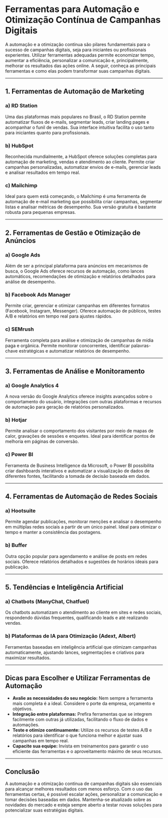 # Ferramentas para Automação e Otimização Contínua de Campanhas Digitais

A automação e a otimização contínua são pilares fundamentais para o sucesso de campanhas digitais, seja para iniciantes ou profissionais experientes. Utilizar ferramentas adequadas permite economizar tempo, aumentar a eficiência, personalizar a comunicação e, principalmente, melhorar os resultados das ações online. A seguir, conheça as principais ferramentas e como elas podem transformar suas campanhas digitais.

---

## 1. **Ferramentas de Automação de Marketing**

### **a) RD Station**
Uma das plataformas mais populares no Brasil, o RD Station permite automatizar fluxos de e-mails, segmentar leads, criar landing pages e acompanhar o funil de vendas. Sua interface intuitiva facilita o uso tanto para iniciantes quanto para profissionais.

### **b) HubSpot**
Reconhecida mundialmente, a HubSpot oferece soluções completas para automação de marketing, vendas e atendimento ao cliente. Permite criar campanhas personalizadas, automatizar envios de e-mails, gerenciar leads e analisar resultados em tempo real.

### **c) Mailchimp**
Ideal para quem está começando, o Mailchimp é uma ferramenta de automação de e-mail marketing que possibilita criar campanhas, segmentar listas e analisar métricas de desempenho. Sua versão gratuita é bastante robusta para pequenas empresas.

---

## 2. **Ferramentas de Gestão e Otimização de Anúncios**

### **a) Google Ads**
Além de ser a principal plataforma para anúncios em mecanismos de busca, o Google Ads oferece recursos de automação, como lances automáticos, recomendações de otimização e relatórios detalhados para análise de desempenho.

### **b) Facebook Ads Manager**
Permite criar, gerenciar e otimizar campanhas em diferentes formatos (Facebook, Instagram, Messenger). Oferece automação de públicos, testes A/B e relatórios em tempo real para ajustes rápidos.

### **c) SEMrush**
Ferramenta completa para análise e otimização de campanhas de mídia paga e orgânica. Permite monitorar concorrentes, identificar palavras-chave estratégicas e automatizar relatórios de desempenho.

---

## 3. **Ferramentas de Análise e Monitoramento**

### **a) Google Analytics 4**
A nova versão do Google Analytics oferece insights avançados sobre o comportamento do usuário, integrações com outras plataformas e recursos de automação para geração de relatórios personalizados.

### **b) Hotjar**
Permite analisar o comportamento dos visitantes por meio de mapas de calor, gravações de sessões e enquetes. Ideal para identificar pontos de melhoria em páginas de conversão.

### **c) Power BI**
Ferramenta de Business Intelligence da Microsoft, o Power BI possibilita criar dashboards interativos e automatizar a visualização de dados de diferentes fontes, facilitando a tomada de decisão baseada em dados.

---

## 4. **Ferramentas de Automação de Redes Sociais**

### **a) Hootsuite**
Permite agendar publicações, monitorar menções e analisar o desempenho em múltiplas redes sociais a partir de um único painel. Ideal para otimizar o tempo e manter a consistência das postagens.

### **b) Buffer**
Outra opção popular para agendamento e análise de posts em redes sociais. Oferece relatórios detalhados e sugestões de horários ideais para publicação.

---

## 5. **Tendências e Inteligência Artificial**

### **a) Chatbots (ManyChat, Chatfuel)**
Os chatbots automatizam o atendimento ao cliente em sites e redes sociais, respondendo dúvidas frequentes, qualificando leads e até realizando vendas.

### **b) Plataformas de IA para Otimização (Adext, Albert)**
Ferramentas baseadas em inteligência artificial que otimizam campanhas automaticamente, ajustando lances, segmentações e criativos para maximizar resultados.

---

## **Dicas para Escolher e Utilizar Ferramentas de Automação**

- **Avalie as necessidades do seu negócio:** Nem sempre a ferramenta mais completa é a ideal. Considere o porte da empresa, orçamento e objetivos.
- **Integração entre plataformas:** Prefira ferramentas que se integrem facilmente com outras já utilizadas, facilitando o fluxo de dados e automações.
- **Teste e otimize continuamente:** Utilize os recursos de testes A/B e relatórios para identificar o que funciona melhor e ajustar suas campanhas em tempo real.
- **Capacite sua equipe:** Invista em treinamentos para garantir o uso eficiente das ferramentas e o aproveitamento máximo de seus recursos.

---

## **Conclusão**

A automação e a otimização contínua de campanhas digitais são essenciais para alcançar melhores resultados com menos esforço. Com o uso das ferramentas certas, é possível escalar ações, personalizar a comunicação e tomar decisões baseadas em dados. Mantenha-se atualizado sobre as novidades do mercado e esteja sempre aberto a testar novas soluções para potencializar suas estratégias digitais.